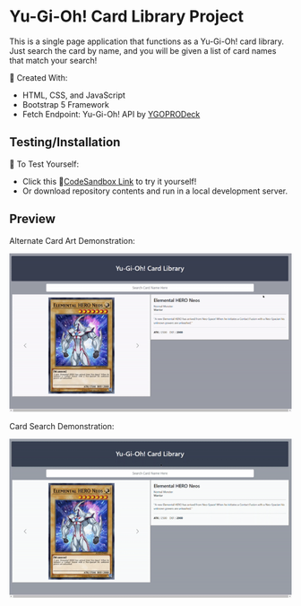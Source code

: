 # Yu-Gi-Oh! Card Library Project

This is a single page application that functions as a Yu-Gi-Oh! card library. Just search the card by name, and you will be given a list of card names that match your search!

:hammer: Created With:
- HTML, CSS, and JavaScript
- Bootstrap 5 Framework
- Fetch Endpoint: Yu-Gi-Oh! API by [YGOPRODeck](https://db.ygoprodeck.com/api-guide/)

## Testing/Installation

:running: To Test Yourself:
- Click this :link:[CodeSandbox Link](https://codesandbox.io/s/yugiohproject-p17bif) to try it yourself!
- Or download repository contents and run in a local development server.

## Preview

Alternate Card Art Demonstration:

![Alternate Art Demonstration](images/AltArtGif.gif)

Card Search Demonstration:

![Card Search Demonstration](images/CardSearchGif.gif)